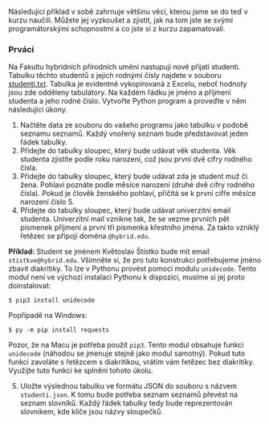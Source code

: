 Následující příklad v sobě zahrnuje většinu věcí, kterou jsme se do teď v
kurzu naučili. Můžete jej vyzkoušet a zjistit, jak na tom jste se svými
programátorskými schopnostmi a co jste si z kurzu zapamatovali.

### Prváci

Na Fakultu hybridních přírodních umění nastupují nově přijatí studenti.
Tabulku těchto studentů s jejich rodnými čísly najdete v souboru
[studenti.txt](assets/studenti.txt).
Tabulka je evidentně vykopírovaná z Excelu, neboť hodnoty jsou zde odděleny
tabulátory. Na každém řádku je jméno a příjmení studenta a jeho rodné číslo.
Vytvořte Python program a proveďte v něm následující úkony.

1. Načtěte data ze souboru do vašeho programu jako tabulku v podobě seznamu seznamů. Každý vnořený seznam bude představovat jeden řádek tabulky.
2. Přidejte do tabulky sloupec, který bude udávat věk studenta. Věk studenta zjistíte podle roku narození, což jsou první dvě cifry rodného čísla.
3. Přidejte do tabulky sloupec, který bude udávat zda je student muž či žena. Pohlaví poznáte podle měsíce narození (druhé dvě cifry rodného čísla). Pokud je člověk ženského pohlaví, přičítá se k první cifře měsíce narození číslo 5.
4. Přidejte do tabulky sloupec, který bude udávat univerzitní email studenta. Univerzitní mail vznikne tak, že se vezme prvních pět písmenek příjmení a první tři písmenka křestního jména. Za takto vzniklý řetězec se připojí doména `@hybrid.edu`.

**Příklad:** Student se jménem Květoslav Štístko bude mít email
`stistkve@hybrid.edu`. Všimněte si, že pro tuto konstrukci potřebujeme jméno
zbavit diakritiky. To lze v Pythonu provést pomocí modulu `unidecode`. Tento
modul není ve výchozí instalaci Pythonu k dispozici, musíme si jej proto
doinstalovat:

```
$ pip3 install unidecode
```

Popřípadě na Windows:

```
$ py -m pip install requests
```

Pozor, že na Macu je potřeba použít `pip3`. Tento modul obsahuje funkci
`unidecode` (náhodou se jmenuje stejně jako modul samotný). Pokud tuto funkci
zavoláte s řetězcem s diakritikou, vrátím vám řetězec bez diakritiky. Využijte
tuto funkci ke splnění tohoto úkolu.

5. Uložte výslednou tabulku ve formátu JSON do souboru s názvem `studenti.json`. K tomu bude potřeba seznam seznamů převést na seznam slovníků. Každý řádek tabulky tedy bude reprezentován slovníkem, kde klíče jsou názvy sloupečků.
